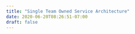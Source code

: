 ```yaml
---
title: "Single Team Owned Service Architecture"
date: 2020-06-20T08:26:51-07:00
draft: false
---
```



